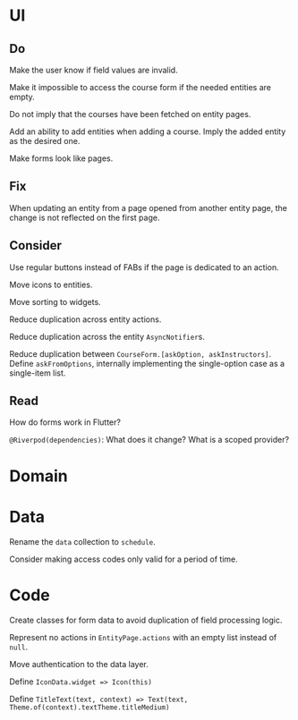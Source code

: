 # UI

## Do

Make the user know if field values are invalid.

Make it impossible to access the course form if the needed entities are empty.

Do not imply that the courses have been fetched on entity pages.

Add an ability to add entities when adding a course. Imply the added entity as 
the desired one.

Make forms look like pages.

## Fix

When updating an entity from a page opened from another entity page, the change 
is not reflected on the first page.

## Consider

Use regular buttons instead of FABs if the page is dedicated to an action.

Move icons to entities. 

Move sorting to widgets.

Reduce duplication across entity actions.

Reduce duplication across the entity `AsyncNotifier`s.

Reduce duplication between `CourseForm.[askOption, askInstructors]`. 
Define `askFromOptions`, internally implementing the single-option case as a 
single-item list.

## Read

How do forms work in Flutter?

`@Riverpod(dependencies)`: What does it change? What is a scoped provider?

# Domain

# Data

Rename the `data` collection to `schedule`.

Consider making access codes only valid for a period of time.

# Code

Create classes for form data to avoid duplication of field processing logic.

Represent no actions in `EntityPage.actions` with an empty list instead of `null`.

Move authentication to the data layer.

Define `IconData.widget => Icon(this)`

Define `TitleText(text, context) => Text(text, Theme.of(context).textTheme.titleMedium)`
